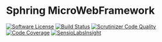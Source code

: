 # Sphring MicroWebFramework

[![Software License](https://img.shields.io/badge/license-MIT-brightgreen.svg)](LICENSE) [![Build Status](https://travis-ci.org/sphring/sphring-microwebframe.svg)](https://travis-ci.org/sphring/sphring-microwebframe) [![Scrutinizer Code Quality](https://scrutinizer-ci.com/g/sphring/sphring-microwebframe/badges/quality-score.png?b=master)](https://scrutinizer-ci.com/g/sphring/sphring-microwebframe/?branch=master) [![Code Coverage](https://scrutinizer-ci.com/g/sphring/sphring-microwebframe/badges/coverage.png?b=master)](https://scrutinizer-ci.com/g/sphring/sphring-microwebframe/?branch=master) [![SensioLabsInsight](https://insight.sensiolabs.com/projects/b8235581-6f24-4c7a-95ec-a666aff8ebf2/big.png)](https://insight.sensiolabs.com/projects/b8235581-6f24-4c7a-95ec-a666aff8ebf2)
